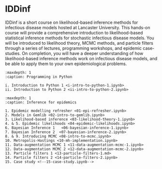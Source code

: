 IDDinf
======

IDDinf is a short course on likelihood-based inference methods for infectious disease
models hosted at Lancaster University. This hands-on course will provide a comprehensive
introduction to likelihood-based statistical inference methods for stochastic infectious
disease models. You will be introduced to likelihood theory, MCMC methods, and particle
filters through a series of lectures, programming workshops, and epidemic case-studies. On
completion, you will have a deeper understanding of how likelihood-based inference methods
work on infectious disease models, and be able to apply them to your own epidemiological
problems.

```{toctree}
:maxdepth: 1
:caption: Programming in Python
	     
i. Introduction to Python 1 <i-intro-to-python-1.ipynb>
ii. Introduction to Python 2 <ii-intro-to-python-2.ipynb>
```

```{toctree}
:maxdepth: 1
:caption: Inference for epidemics
	     
1. Epidemic modelling refresher <01-epi-refresher.ipynb>
2. Models in Gemlib <02-intro-to-gemlib.ipynb>
3. Likelihood-based inference <03-likelihood-theory-1.ipynb>
4. & 5. Epidemic likelihoods <04-epidemic-likelihoods.ipynb>
6. Bayesian Inference 1   <06-bayesian-inference-1.ipynb>
7. Bayesian Inference 2  <07-bayesian-inference-2.ipynb>
8. & 9. Introducing MCMC <08-intro-to-mcmc.ipynb>
10. Metropolis-Hastings <10-mh-implementation.ipynb>
11. Data-augmentation MCMC 1 <11-data-augmentation-mcmc-1.ipynb>
12. Data-augmentation MCMC 2 <12-data-augmentation-mcmc-2.ipynb>
13. Particle filters 1 <13-particle-filters-1.md>
14. Particle filters 2 <14-particle-filters-2.ipynb>
15. Case study <!--15-case-study.ipynb-->
```
